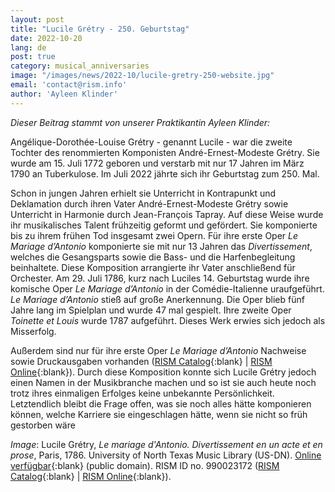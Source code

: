 ```yaml
---
layout: post
title: "Lucile Grétry - 250. Geburtstag"
date: 2022-10-20
lang: de
post: true
category: musical_anniversaries
image: "/images/news/2022-10/lucile-gretry-250-website.jpg"
email: 'contact@rism.info'
author: 'Ayleen Klinder'
---
```

_Dieser Beitrag stammt von unserer Praktikantin Ayleen Klinder:_  

Angélique-Dorothée-Louise Grétry - genannt Lucile - war die zweite Tochter des renommierten Komponisten André-Ernest-Modeste Grétry. Sie wurde am 15. Juli 1772 geboren und verstarb mit nur 17 Jahren im März 1790 an Tuberkulose. Im Juli 2022 jährte sich ihr Geburtstag zum 250. Mal.  

Schon in jungen Jahren erhielt sie Unterricht in Kontrapunkt und Deklamation durch ihren Vater André-Ernest-Modeste Grétry sowie Unterricht in Harmonie durch Jean-François Tapray. Auf diese Weise wurde ihr musikalisches Talent frühzeitig geformt und gefördert. Sie komponierte bis zu ihrem frühen Tod insgesamt zwei Opern. Für ihre erste Oper _Le Mariage d’Antonio_ komponierte sie mit nur 13 Jahren das _Divertissement_, welches die Gesangsparts sowie die Bass- und die Harfenbegleitung beinhaltete. Diese Komposition arrangierte ihr Vater anschließend für Orchester. Am 29. Juli 1786, kurz nach Luciles 14. Geburtstag wurde ihre komische Oper _Le Mariage d’Antonio_ in der Comédie-Italienne uraufgeführt. _Le Mariage d’Antonio_ stieß auf große Anerkennung. Die Oper blieb fünf Jahre lang im Spielplan und wurde 47 mal gespielt. Ihre zweite Oper _Toinette et Louis_ wurde 1787 aufgeführt. Dieses Werk erwies sich jedoch als Misserfolg. 

Außerdem sind nur für ihre erste Oper _Le Mariage d’Antonio_ Nachweise sowie Druckausgaben vorhanden ([RISM Catalog](https://opac.rism.info/search?View=rism&q=pe30013090){:blank} \| [RISM Online](https://rism.online/people/30013090){:blank}). Durch diese Komposition konnte sich Lucile Grétry jedoch einen Namen in der Musikbranche machen und so ist sie auch heute noch trotz ihres einmaligen Erfolges keine unbekannte Persönlichkeit. Letztendlich bleibt die Frage offen, was sie noch alles hätte komponieren können, welche Karriere sie eingeschlagen hätte, wenn sie nicht so früh gestorben wäre

_Image_: Lucile Grétry, _Le mariage d'Antonio. Divertissement en un acte et en prose_, Paris, 1786. University of North Texas Music Library (US-DN). [Online verfügbar](https://digital.library.unt.edu/ark:/67531/metadc24/){:blank} (public domain). RISM ID no. 990023172 ([RISM Catalog](https://opac.rism.info/search?id=990023172&View=rism){:blank} \| [RISM Online](https://rism.online/sources/990023172){:blank}).
